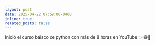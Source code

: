```yaml
---
layout: post
date: 2025-04-22 07:59:00-0400
inline: true
related_posts: false
---
```


Inició el curso báisco de python con más de 8 horas en YouTube :sparkles: :smile:🗿
